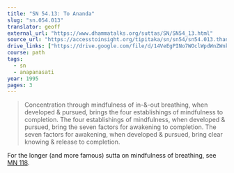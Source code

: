 ```yaml
---
title: "SN 54.13: To Ananda"
slug: "sn.054.013"
translator: geoff
external_url: "https://www.dhammatalks.org/suttas/SN/SN54_13.html"
source_url: "https://accesstoinsight.org/tipitaka/sn/sn54/sn54.013.than.html"
drive_links: ["https://drive.google.com/file/d/14VeEgPINo7WOclWpdWnZWnkLO1Fx2_ll/view?usp=drivesdk"]
course: path
tags:
  - sn
  - anapanasati
year: 1995
pages: 3
---
```


> Concentration through mindfulness of in-&-out breathing, when developed & pursued, brings the four establishings of mindfulness to completion. The four establishings of mindfulness, when developed & pursued, bring the seven factors for awakening to completion. The seven factors for awakening, when developed & pursued, bring clear knowing & release to completion.

For the longer (and more famous) sutta on mindfulness of breathing, see [MN 118](/content/canon/mn118).
